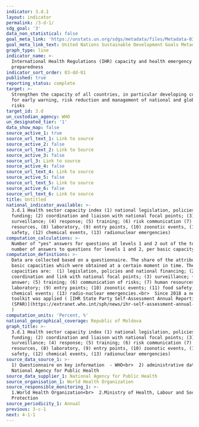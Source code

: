 ```yaml
---
indicator: 3.d.1
layout: indicator
permalink: /3-d-1/
sdg_goal: '3'
data_non_statistical: false
goal_meta_link: 'https://unstats.un.org/sdgs/metadata/files/Metadata-03-0D-01.pdf'
goal_meta_link_text: United Nations Sustainable Development Goals Metadata (pdf 865kB)
graph_type: line
indicator_name: >-
  International Health Regulations (IHR) capacity and health emergency
  preparedness
indicator_sort_order: 03-dd-01
published: true
reporting_status: complete
target: >-
  Strengthen the capacity of all countries, in particular developing countries,
  for early warning, risk reduction and management of national and global health
  risks
target_id: 3.d
un_custodian_agency: WHO
un_designated_tier: '1'
data_show_map: false
source_active_1: true
source_url_text_1: Link to source
source_active_2: false
source_url_text_2: Link to Source
source_active_3: false
source_url_3: Link to source
source_active_4: false
source_url_text_4: Link to source
source_active_5: false
source_url_text_5: Link to source
source_active_6: false
source_url_text_6: Link to source
title: Untitled
national_indicator_available: >-
  3.d.1 Health sector capacity index (1) national legislation, policies and
  funding; (2) coordination and liaison with national focal points; (3)
  surveillance; (4) response; (5) training; (6) risk communication (7) human
  resources, (8) laboratory, (9) entry points, (10) zoonotic events, (11) food
  safety, (12) chemical events, (13) radionuclear emergencies)
computation_calculations: >-
  Number of "yes" answers for questions at levels 1 and 2 out of the total
  number of answers to questions for levels 1 and 2, per basic capacity. <br>
computation_definitions: >-
  Data are collected based on a questionnaire. The share of the attributes of 13
  basic capacities which were obtained at a certain moment in time. The 13 basic
  capacities are:  (1) legislation, policies and national financing; (2)
  coordination and link with national focal points; (3) surveillance; (4)
  answer; (5) training; (6) communication of risks; (7) human resources; (8)
  laboratory; (9) entry points; (10) zoonotic events; (11) food safety; (12)
  chemical events; (13) radio-nuclear emergencies.<br>  Since 2018 a new SPAR
  toolkit was applied ( [IHR State Party Self-Assessment Annual Reporting tool
  (SPAR)](https://extranet.who.int/sph/news/ihr-self-assessment-annual-reporting-tool-spar-2018)
  )
computation_units: 'Percent, %'
national_geographical_coverage: Republic of Moldova
graph_title: >-
  3.d.1 Health sector capacity index (1) national legislation, policies and
  funding; (2) coordination and liaison with national focal points; (3)
  surveillance; (4) response; (5) training; (6) risk communication (7) human
  resources, (8) laboratory, (9) entry points, (10) zoonotic events, (11) food
  safety, (12) chemical events, (13) radionuclear emergencies) 
source_data_source_1: >-
  1) Questionnaire on key information  - WHO<br>  2) administrative data -
  National Agency for Public Health
source_data_supplier_1: National Agency for Public Health
source_organisation_1: World Health Organization
source_responsible_monitoring_1: >-
  1.World Health Organization<br>  2.Ministry of Health, Labour and Social
  Protection
source_periodicity_1: Annual
previous: 3-c-1
next: 4-1-1
---
```

